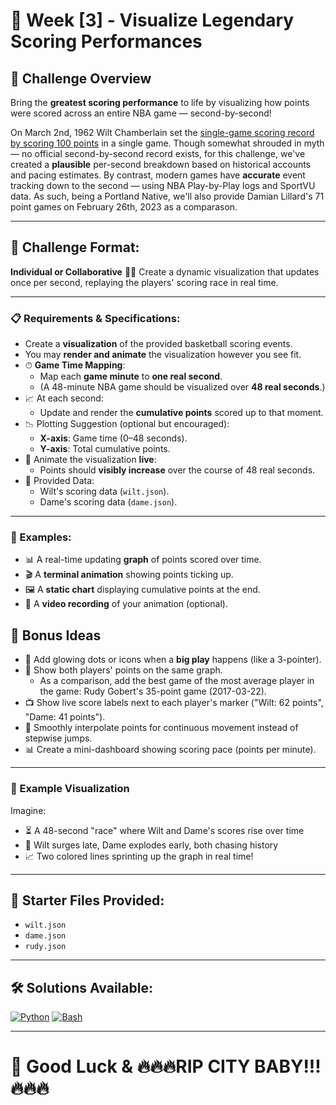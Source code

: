 # 🏀 Week [3] - Visualize Legendary Scoring Performances

## 📝 Challenge Overview
Bring the **greatest scoring performance** to life by visualizing how points were scored across an entire NBA game — second-by-second!

On March 2nd, 1962 Wilt Chamberlain set the [single-game scoring record by scoring 100 points](https://en.wikipedia.org/wiki/Wilt_Chamberlain%27s_100-point_game) in a single game. Though somewhat shrouded in myth — no official second-by-second record exists, for this challenge, we've created a **plausible** per-second breakdown based on historical accounts and pacing estimates. By contrast, modern games have **accurate** event tracking down to the second — using NBA Play-by-Play logs and SportVU data. As such, being a Portland Native, we'll also provide Damian Lillard's 71 point games on February 26th, 2023 as a comparason. 

---
## 🏁 Challenge Format:
**Individual or Collaborative** 👤👥 Create a dynamic visualization that updates once per second, replaying the players' scoring race in real time.

---
### 📋 Requirements & Specifications:

- Create a **visualization** of the provided basketball scoring events.
- You may **render and animate** the visualization however you see fit.
- ⏱ **Game Time Mapping**:  
  - Map each **game minute** to **one real second**.  
  - (A 48-minute NBA game should be visualized over **48 real seconds**.)
- 📈 At each second:
  - Update and render the **cumulative points** scored up to that moment.
- 📉 Plotting Suggestion (optional but encouraged):
  - **X-axis**: Game time (0–48 seconds).
  - **Y-axis**: Total cumulative points.
- 🎥 Animate the visualization **live**:
  - Points should **visibly increase** over the course of 48 real seconds.
- 📜 Provided Data:
  - Wilt's scoring data (`wilt.json`).
  - Dame's scoring data (`dame.json`).

---

### 🎨 Examples:
- 📊 A real-time updating **graph** of points scored over time.
- 🎬 A **terminal animation** showing points ticking up.
- 🖼 A **static chart** displaying cumulative points at the end.
- 🎥 A **video recording** of your animation (optional).

## 🎯 Bonus Ideas

- 🌟 Add glowing dots or icons when a **big play** happens (like a 3-pointer).
- 🌟 Show both players' points on the same graph.
  - As a comparison, add the best game of the most average player in the game: Rudy Gobert's 35-point game (2017-03-22).
- 📺 Show live score labels next to each player's marker ("Wilt: 62 points", "Dame: 41 points").
- 🚀 Smoothly interpolate points for continuous movement instead of stepwise jumps.
- 📊 Create a mini-dashboard showing scoring pace (points per minute).
---

### 🔧 Example Visualization

Imagine:

- ⏳ A 48-second "race" where Wilt and Dame's scores rise over time
- 🎯 Wilt surges late, Dame explodes early, both chasing history
- 📈 Two colored lines sprinting up the graph in real time!

---

## 📂 Starter Files Provided:
- `wilt.json`
- `dame.json`
- `rudy.json`

---

## 🛠 Solutions Available:
[![Python](https://img.shields.io/badge/Python-3.11-blue?logo=python)](solutions/python/matplotlib_ex)
[![Bash](https://img.shields.io/badge/Bash-4EAA25?logo=gnu-bash&logoColor=white)](solutions/bash)

---
# 🏁 Good Luck & 🔥🔥🔥RIP CITY BABY!!!🔥🔥🔥

